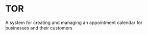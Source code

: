 # TOR

A system for creating and managing an appointment calendar for businesses and their customers

